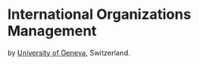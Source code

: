 # International Organizations Management
by [University of Geneva](http://www.unige.ch/), Switzerland.

